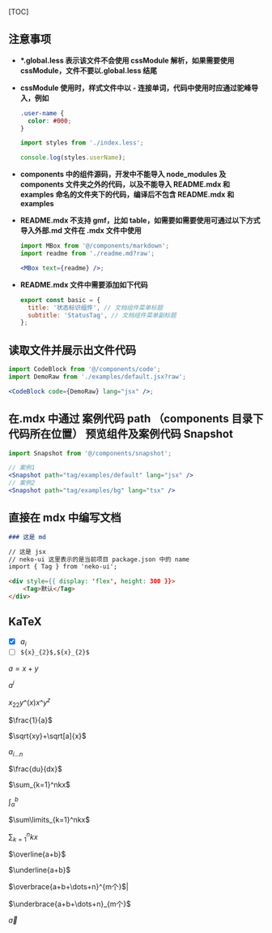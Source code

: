 [TOC]

## 注意事项

- **\*.global.less 表示该文件不会使用 cssModule 解析，如果需要使用 cssModule，文件不要以.global.less 结尾**

- **cssModule 使用时，样式文件中以 - 连接单词，代码中使用时应通过驼峰导入，例如**

  ```css
  .user-name {
    color: #000;
  }
  ```

  ```jsx
  import styles from './index.less';

  console.log(styles.userName);
  ```

- **components 中的组件源码，开发中不能导入 node_modules 及 components 文件夹之外的代码，以及不能导入 README.mdx 和 examples 命名的文件夹下的代码，编译后不包含 README.mdx 和 examples**

- **README.mdx 不支持 gmf，比如 table，如需要如需要使用可通过以下方式导入外部.md 文件在 .mdx 文件中使用**

  ```jsx
  import MBox from '@/components/markdown';
  import readme from './readme.md?raw';

  <MBox text={readme} />;
  ```

- **README.mdx 文件中需要添加如下代码**

  ```js
  export const basic = {
    title: '状态标识组件', // 文档组件菜单标题
    subtitle: 'StatusTag', // 文档组件菜单副标题
  };
  ```

## 读取文件并展示出文件代码

```jsx
import CodeBlock from '@/components/code';
import DemoRaw from './examples/default.jsx?raw';

<CodeBlock code={DemoRaw} lang="jsx" />;
```

## 在.mdx 中通过 案例代码 path （components 目录下代码所在位置） 预览组件及案例代码 Snapshot

```jsx
import Snapshot from '@/components/snapshot';

// 案例1
<Snapshot path="tag/examples/default" lang="jsx" />
// 案例2
<Snapshot path="tag/examples/bg" lang="tsx" />
```

## 直接在 mdx 中编写文档

```md
### 这是 md

// 这是 jsx
// neko-ui 这里表示的是当前项目 package.json 中的 name
import { Tag } from 'neko-ui';

<div style={{ display: 'flex', height: 300 }}>
    <Tag>默认</Tag>
</div>

```

## KaTeX

- [x] $a_i$
- [ ] `${x}_{2}$,${x}_{2}$`

$a=x+y$

$a^i$

$x_{22}y\^{(x)}x\^{y^z}$

$\frac{1}{a}$

$\sqrt{xy}+\sqrt[a]{x}$

$a_{i\ldots{n}}$

$\frac{du}{dx}$

$\sum_{k=1}^nkx$

$\int_a^b$

$\sum\limits_{k=1}^nkx$

$\sum\nolimits_{k=1}^nkx$

$\overline{a+b}$

$\underline{a+b}$

$\overbrace{a+b+\dots+n}^{m个}$|

$\underbrace{a+b+\dots+n}_{m个}$

$\vec{a}$
